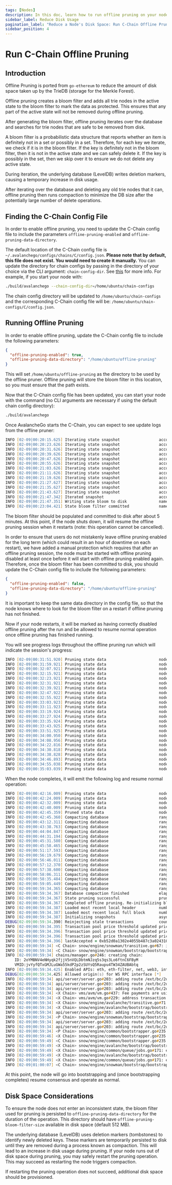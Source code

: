 ```yaml
---
tags: [Nodes]
description: In this doc, learn how to run offline pruning on your node to reduce its disk usage.
sidebar_label: Reduce Disk Usage
pagination_label: "Reduce a Node's Disk Space: Run C-Chain Offline Pruning"
sidebar_position: 4
---
```


# Run C-Chain Offline Pruning

## Introduction

Offline Pruning is ported from `go-ethereum` to reduce the amount of disk space
taken up by the TrieDB (storage for the Merkle Forest).

Offline pruning creates a bloom filter and adds all trie nodes in the active
state to the bloom filter to mark the data as protected. This ensures that any
part of the active state will not be removed during offline pruning.

After generating the bloom filter, offline pruning iterates over the database
and searches for trie nodes that are safe to be removed from disk.

A bloom filter is a probabilistic data structure that reports whether an item is
definitely not in a set or possibly in a set. Therefore, for each key we
iterate, we check if it is in the bloom filter. If the key is definitely not in
the bloom filter, then it is not in the active state and we can safely delete
it. If the key is possibly in the set, then we skip over it to ensure we do not
delete any active state.

During iteration, the underlying database (LevelDB) writes deletion markers,
causing a temporary increase in disk usage.

After iterating over the database and deleting any old trie nodes that it can,
offline pruning then runs compaction to minimize the DB size after the
potentially large number of delete operations.

## Finding the C-Chain Config File

In order to enable offline pruning, you need to update the C-Chain config file
to include the parameters `offline-pruning-enabled` and
`offline-pruning-data-directory`.

The default location of the C-Chain config file is
`~/.avalanchego/configs/chains/C/config.json`. **Please note that by default,
this file does not exist. You would need to create it manually.** You can update
the directory for chain configs by passing in the directory of your choice via
the CLI argument: `chain-config-dir`. See [this](./chain-config-flags.md) for more
info. For example, if you start your node with:

```zsh
./build/avalanchego --chain-config-dir=/home/ubuntu/chain-configs
```

The chain config directory will be updated to `/home/ubuntu/chain-configs` and
the corresponding C-Chain config file will be:
`/home/ubuntu/chain-configs/C/config.json`.

## Running Offline Pruning

In order to enable offline pruning, update the C-Chain config file to include the following parameters:

```json
{
  "offline-pruning-enabled": true,
  "offline-pruning-data-directory": "/home/ubuntu/offline-pruning"
}
```

This will set `/home/ubuntu/offline-pruning` as the directory to be used by the
offline pruner. Offline pruning will store the bloom filter in this location, so
you must ensure that the path exists.

Now that the C-Chain config file has been updated, you can start your node with
the command (no CLI arguments are necessary if using the default chain config
directory):

```zsh
./build/avalanchego
```

Once AvalancheGo starts the C-Chain, you can expect to see update logs from the offline pruner:

```zsh
INFO [02-09|00:20:15.625] Iterating state snapshot                 accounts=297,231 slots=6,669,708 elapsed=16.001s eta=1m29.03s
INFO [02-09|00:20:23.626] Iterating state snapshot                 accounts=401,907 slots=10,698,094 elapsed=24.001s eta=1m32.522s
INFO [02-09|00:20:31.626] Iterating state snapshot                 accounts=606,544 slots=13,891,948 elapsed=32.002s eta=1m10.927s
INFO [02-09|00:20:39.626] Iterating state snapshot                 accounts=760,948 slots=18,025,523 elapsed=40.002s eta=1m2.603s
INFO [02-09|00:20:47.626] Iterating state snapshot                 accounts=886,583 slots=21,769,199 elapsed=48.002s eta=1m8.834s
INFO [02-09|00:20:55.626] Iterating state snapshot                 accounts=1,046,295 slots=26,120,100 elapsed=56.002s eta=57.401s
INFO [02-09|00:21:03.626] Iterating state snapshot                 accounts=1,229,257 slots=30,241,391 elapsed=1m4.002s eta=47.674s
INFO [02-09|00:21:11.626] Iterating state snapshot                 accounts=1,344,091 slots=34,128,835 elapsed=1m12.002s eta=45.185s
INFO [02-09|00:21:19.626] Iterating state snapshot                 accounts=1,538,009 slots=37,791,218 elapsed=1m20.002s eta=34.59s
INFO [02-09|00:21:27.627] Iterating state snapshot                 accounts=1,729,564 slots=41,694,303 elapsed=1m28.002s eta=25.006s
INFO [02-09|00:21:35.627] Iterating state snapshot                 accounts=1,847,617 slots=45,646,011 elapsed=1m36.003s eta=20.052s
INFO [02-09|00:21:43.627] Iterating state snapshot                 accounts=1,950,875 slots=48,832,722 elapsed=1m44.003s eta=9.299s
INFO [02-09|00:21:47.342] Iterated snapshot                        accounts=1,950,875 slots=49,667,870 elapsed=1m47.718s
INFO [02-09|00:21:47.351] Writing state bloom to disk              name=/home/ubuntu/offline-pruning/statebloom.0xd6fca36db4b60b34330377040ef6566f6033ed8464731cbb06dc35c8401fa38e.bf.gz
INFO [02-09|00:23:04.421] State bloom filter committed             name=/home/ubuntu/offline-pruning/statebloom.0xd6fca36db4b60b34330377040ef6566f6033ed8464731cbb06dc35c8401fa38e.bf.gz
```

The bloom filter should be populated and committed to disk after about 5
minutes. At this point, if the node shuts down, it will resume the offline
pruning session when it restarts (note: this operation cannot be cancelled).

In order to ensure that users do not mistakenly leave offline pruning enabled
for the long term (which could result in an hour of downtime on each restart),
we have added a manual protection which requires that after an offline pruning
session, the node must be started with offline pruning disabled at least once
before it will start with offline pruning enabled again. Therefore, once the
bloom filter has been committed to disk, you should update the C-Chain config
file to include the following parameters:

```json
{
  "offline-pruning-enabled": false,
  "offline-pruning-data-directory": "/home/ubuntu/offline-pruning"
}
```

It is important to keep the same data directory in the config file, so that the
node knows where to look for the bloom filter on a restart if offline pruning
has not finished.

Now if your node restarts, it will be marked as having correctly disabled
offline pruning after the run and be allowed to resume normal operation once
offline pruning has finished running.

You will see progress logs throughout the offline pruning run which will indicate the session's progress:

```zsh
INFO [02-09|00:31:51.920] Pruning state data                       nodes=40,116,759 size=10.08GiB  elapsed=8m47.499s eta=12m50.961s
INFO [02-09|00:31:59.921] Pruning state data                       nodes=41,659,059 size=10.47GiB  elapsed=8m55.499s eta=12m13.822s
INFO [02-09|00:32:07.921] Pruning state data                       nodes=41,687,047 size=10.48GiB  elapsed=9m3.499s  eta=12m23.915s
INFO [02-09|00:32:15.921] Pruning state data                       nodes=41,715,823 size=10.48GiB  elapsed=9m11.499s eta=12m33.965s
INFO [02-09|00:32:23.921] Pruning state data                       nodes=41,744,167 size=10.49GiB  elapsed=9m19.500s eta=12m44.004s
INFO [02-09|00:32:31.921] Pruning state data                       nodes=41,772,613 size=10.50GiB  elapsed=9m27.500s eta=12m54.01s
INFO [02-09|00:32:39.921] Pruning state data                       nodes=41,801,267 size=10.50GiB  elapsed=9m35.500s eta=13m3.992s
INFO [02-09|00:32:47.922] Pruning state data                       nodes=41,829,714 size=10.51GiB  elapsed=9m43.500s eta=13m13.951s
INFO [02-09|00:32:55.922] Pruning state data                       nodes=41,858,400 size=10.52GiB  elapsed=9m51.501s eta=13m23.885s
INFO [02-09|00:33:03.923] Pruning state data                       nodes=41,887,131 size=10.53GiB  elapsed=9m59.501s eta=13m33.79s
INFO [02-09|00:33:11.923] Pruning state data                       nodes=41,915,583 size=10.53GiB  elapsed=10m7.502s eta=13m43.678s
INFO [02-09|00:33:19.924] Pruning state data                       nodes=41,943,891 size=10.54GiB  elapsed=10m15.502s eta=13m53.551s
INFO [02-09|00:33:27.924] Pruning state data                       nodes=41,972,281 size=10.55GiB  elapsed=10m23.502s eta=14m3.389s
INFO [02-09|00:33:35.924] Pruning state data                       nodes=42,001,414 size=10.55GiB  elapsed=10m31.503s eta=14m13.192s
INFO [02-09|00:33:43.925] Pruning state data                       nodes=42,029,987 size=10.56GiB  elapsed=10m39.504s eta=14m22.976s
INFO [02-09|00:33:51.925] Pruning state data                       nodes=42,777,042 size=10.75GiB  elapsed=10m47.504s eta=14m7.245s
INFO [02-09|00:34:00.950] Pruning state data                       nodes=42,865,413 size=10.77GiB  elapsed=10m56.529s eta=14m15.927s
INFO [02-09|00:34:08.956] Pruning state data                       nodes=42,918,719 size=10.79GiB  elapsed=11m4.534s  eta=14m24.453s
INFO [02-09|00:34:22.816] Pruning state data                       nodes=42,952,925 size=10.79GiB  elapsed=11m18.394s eta=14m41.243s
INFO [02-09|00:34:30.818] Pruning state data                       nodes=42,998,715 size=10.81GiB  elapsed=11m26.397s eta=14m49.961s
INFO [02-09|00:34:38.828] Pruning state data                       nodes=43,046,476 size=10.82GiB  elapsed=11m34.407s eta=14m58.572s
INFO [02-09|00:34:46.893] Pruning state data                       nodes=43,107,656 size=10.83GiB  elapsed=11m42.472s eta=15m6.729s
INFO [02-09|00:34:55.038] Pruning state data                       nodes=43,168,834 size=10.85GiB  elapsed=11m50.616s eta=15m14.934s
INFO [02-09|00:35:03.039] Pruning state data                       nodes=43,446,900 size=10.92GiB  elapsed=11m58.618s eta=15m14.705s
```

When the node completes, it will emit the following log and resume normal operation:

```zsh
INFO [02-09|00:42:16.009] Pruning state data                       nodes=93,649,812 size=23.53GiB  elapsed=19m11.588s eta=1m2.658s
INFO [02-09|00:42:24.009] Pruning state data                       nodes=95,045,956 size=23.89GiB  elapsed=19m19.588s eta=45.149s
INFO [02-09|00:42:32.009] Pruning state data                       nodes=96,429,410 size=24.23GiB  elapsed=19m27.588s eta=28.041s
INFO [02-09|00:42:40.009] Pruning state data                       nodes=97,811,804 size=24.58GiB  elapsed=19m35.588s eta=11.204s
INFO [02-09|00:42:45.359] Pruned state data                        nodes=98,744,430 size=24.82GiB  elapsed=19m40.938s
INFO [02-09|00:42:45.360] Compacting database                      range=0x00-0x10 elapsed="2.157µs"
INFO [02-09|00:43:12.311] Compacting database                      range=0x10-0x20 elapsed=26.951s
INFO [02-09|00:43:38.763] Compacting database                      range=0x20-0x30 elapsed=53.402s
INFO [02-09|00:44:04.847] Compacting database                      range=0x30-0x40 elapsed=1m19.486s
INFO [02-09|00:44:31.194] Compacting database                      range=0x40-0x50 elapsed=1m45.834s
INFO [02-09|00:45:31.580] Compacting database                      range=0x50-0x60 elapsed=2m46.220s
INFO [02-09|00:45:58.465] Compacting database                      range=0x60-0x70 elapsed=3m13.104s
INFO [02-09|00:51:17.593] Compacting database                      range=0x70-0x80 elapsed=8m32.233s
INFO [02-09|00:56:19.679] Compacting database                      range=0x80-0x90 elapsed=13m34.319s
INFO [02-09|00:56:46.011] Compacting database                      range=0x90-0xa0 elapsed=14m0.651s
INFO [02-09|00:57:12.370] Compacting database                      range=0xa0-0xb0 elapsed=14m27.010s
INFO [02-09|00:57:38.600] Compacting database                      range=0xb0-0xc0 elapsed=14m53.239s
INFO [02-09|00:58:06.311] Compacting database                      range=0xc0-0xd0 elapsed=15m20.951s
INFO [02-09|00:58:35.484] Compacting database                      range=0xd0-0xe0 elapsed=15m50.123s
INFO [02-09|00:59:05.449] Compacting database                      range=0xe0-0xf0 elapsed=16m20.089s
INFO [02-09|00:59:34.365] Compacting database                      range=0xf0-     elapsed=16m49.005s
INFO [02-09|00:59:34.367] Database compaction finished             elapsed=16m49.006s
INFO [02-09|00:59:34.367] State pruning successful                 pruned=24.82GiB elapsed=39m34.749s
INFO [02-09|00:59:34.367] Completed offline pruning. Re-initializing blockchain.
INFO [02-09|00:59:34.387] Loaded most recent local header          number=10,671,401 hash=b52d0a..7bd166 age=40m29s
INFO [02-09|00:59:34.387] Loaded most recent local full block      number=10,671,401 hash=b52d0a..7bd166 age=40m29s
INFO [02-09|00:59:34.387] Initializing snapshots                   async=true
DEBUG[02-09|00:59:34.390] Reinjecting stale transactions           count=0
INFO [02-09|00:59:34.395] Transaction pool price threshold updated price=470,000,000,000
INFO [02-09|00:59:34.396] Transaction pool price threshold updated price=225,000,000,000
INFO [02-09|00:59:34.396] Transaction pool price threshold updated price=0
INFO [02-09|00:59:34.396] lastAccepted = 0xb52d0a1302e4055b487c3a0243106b5e13a915c6e178da9f8491cebf017bd166
INFO [02-09|00:59:34] <C Chain> snow/engine/snowman/transitive.go#67: initializing consensus engine
INFO [02-09|00:59:34] <C Chain> snow/engine/snowman/bootstrap/bootstrapper.go#220: Starting bootstrap...
INFO [02-09|00:59:34] chains/manager.go#246: creating chain:
    ID: 2oYMBNV4eNHyqk2fjjV5nVQLDbtmNJzq5s3qs3Lo6ftnC6FByM
    VMID:jvYyfQTxGMJLuGWa55kdP2p2zSUYsQ5Raupu4TW34ZAUBAbtq
INFO [02-09|00:59:34.425] Enabled APIs: eth, eth-filter, net, web3, internal-eth, internal-blockchain, internal-transaction, avax
DEBUG[02-09|00:59:34.425] Allowed origin(s) for WS RPC interface [*]
INFO [02-09|00:59:34] api/server/server.go#203: adding route /ext/bc/2q9e4r6Mu3U68nU1fYjgbR6JvwrRx36CohpAX5UQxse55x1Q5/avax
INFO [02-09|00:59:34] api/server/server.go#203: adding route /ext/bc/2q9e4r6Mu3U68nU1fYjgbR6JvwrRx36CohpAX5UQxse55x1Q5/rpc
INFO [02-09|00:59:34] api/server/server.go#203: adding route /ext/bc/2q9e4r6Mu3U68nU1fYjgbR6JvwrRx36CohpAX5UQxse55x1Q5/ws
INFO [02-09|00:59:34] <X Chain> vms/avm/vm.go#437: Fee payments are using Asset with Alias: AVAX, AssetID: FvwEAhmxKfeiG8SnEvq42hc6whRyY3EFYAvebMqDNDGCgxN5Z
INFO [02-09|00:59:34] <X Chain> vms/avm/vm.go#229: address transaction indexing is disabled
INFO [02-09|00:59:34] <X Chain> snow/engine/avalanche/transitive.go#71: initializing consensus engine
INFO [02-09|00:59:34] <X Chain> snow/engine/avalanche/bootstrap/bootstrapper.go#258: Starting bootstrap...
INFO [02-09|00:59:34] api/server/server.go#203: adding route /ext/bc/2oYMBNV4eNHyqk2fjjV5nVQLDbtmNJzq5s3qs3Lo6ftnC6FByM
INFO [02-09|00:59:34] <P Chain> snow/engine/snowman/bootstrap/bootstrapper.go#445: waiting for the remaining chains in this subnet to finish syncing
INFO [02-09|00:59:34] api/server/server.go#203: adding route /ext/bc/2oYMBNV4eNHyqk2fjjV5nVQLDbtmNJzq5s3qs3Lo6ftnC6FByM/wallet
INFO [02-09|00:59:34] api/server/server.go#203: adding route /ext/bc/2oYMBNV4eNHyqk2fjjV5nVQLDbtmNJzq5s3qs3Lo6ftnC6FByM/events
INFO [02-09|00:59:34] <P Chain> snow/engine/common/bootstrapper.go#235: Bootstrapping started syncing with 1 vertices in the accepted frontier
INFO [02-09|00:59:46] <X Chain> snow/engine/common/bootstrapper.go#235: Bootstrapping started syncing with 2 vertices in the accepted frontier
INFO [02-09|00:59:49] <C Chain> snow/engine/common/bootstrapper.go#235: Bootstrapping started syncing with 1 vertices in the accepted frontier
INFO [02-09|00:59:49] <X Chain> snow/engine/avalanche/bootstrap/bootstrapper.go#473: bootstrapping fetched 55 vertices. Executing transaction state transitions...
INFO [02-09|00:59:49] <X Chain> snow/engine/common/queue/jobs.go#171: executed 55 operations
INFO [02-09|00:59:49] <X Chain> snow/engine/avalanche/bootstrap/bootstrapper.go#484: executing vertex state transitions...
INFO [02-09|00:59:49] <X Chain> snow/engine/common/queue/jobs.go#171: executed 55 operations
INFO [02-09|01:00:07] <C Chain> snow/engine/snowman/bootstrap/bootstrapper.go#406: bootstrapping fetched 1241 blocks. Executing state transitions...
```

At this point, the node will go into bootstrapping and (once bootstrapping
completes) resume consensus and operate as normal.

## Disk Space Considerations

To ensure the node does not enter an inconsistent state, the bloom filter used
for pruning is persisted to `offline-pruning-data-directory` for the duration of
the operation. This directory should have `offline-pruning-bloom-filter-size`
available in disk space (default 512 MB).

The underlying database (LevelDB) uses deletion markers (tombstones) to identify
newly deleted keys. These markers are temporarily persisted to disk until they
are removed during a process known as compaction. This will lead to an increase
in disk usage during pruning. If your node runs out of disk space during
pruning, you may safely restart the pruning operation. This may succeed as
restarting the node triggers compaction.

If restarting the pruning operation does not succeed, additional disk space should be provisioned.
